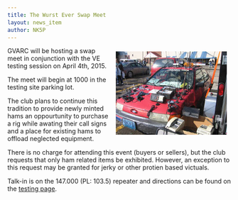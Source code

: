 ```yaml
---
title: The Wurst Ever Swap Meet
layout: news_item
author: NK5P
---
```


<img src="/img/daytonants.jpg" style="float:right; margin:10px">
GVARC will be hosting a swap meet in conjunction with the VE testing session on April 4th, 2015.

The meet will begin at 1000 in the testing site parking lot.


The club plans to continue this tradition to provide newly minted hams an oppourtunity to purchase a
rig while awating their call signs and a place for existing hams to offload neglected equipment.

There is no charge for attending this event (buyers or sellers), but the club requests that only ham
related items be exhibited.  However, an exception to this request may be granted for jerky or other
protien based victuals.

Talk-in is on the 147.000 (PL: 103.5) repeater and directions can be found on the [testing
page](http://gvarc.org/testing/).
